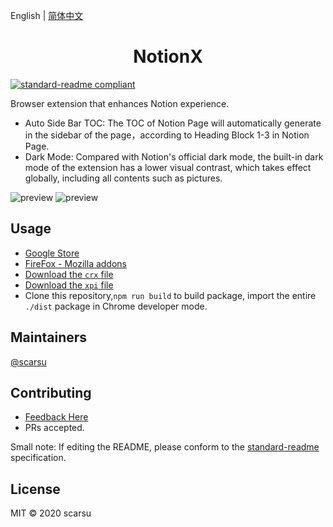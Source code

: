 English | [简体中文](./README.zh-CN.md)

<h1 align="center">NotionX</h1>

[![standard-readme compliant](https://img.shields.io/badge/standard--readme-OK-green.svg?style=flat-square)](https://github.com/RichardLitt/standard-readme)

Browser extension that enhances Notion experience.

- Auto Side Bar TOC: The TOC of Notion Page will automatically generate in the sidebar of the page，according to Heading Block 1-3 in Notion Page.
- Dark Mode: Compared with Notion's official dark mode, the built-in dark mode of the extension has a lower visual contrast, which takes effect globally, including all contents such as pictures.

![preview](https://scarsu.oss-cn-shanghai.aliyuncs.com/picgo20201126192422.gif)
![preview](https://scarsu.oss-cn-shanghai.aliyuncs.com/picgo20201126192421.gif)

## Usage

- [Google Store](https://chrome.google.com/webstore/detail/notionx/ojnlojnakahpmkbpigmjhcgibccnidpk)
- [FireFox - Mozilla addons](https://addons.mozilla.org/firefox/addon/notionx/)
- [Download the `crx` file](https://scarsu.oss-cn-shanghai.aliyuncs.com/notionx/ojnlojnakahpmkbpigmjhcgibccnidpk_main.crx)
- [Download the `xpi` file](https://scarsu.oss-cn-shanghai.aliyuncs.com/notionx/notionx-1.0.0-fx.xpi)
- Clone this repository,`npm run build` to build package, import the entire `./dist` package in Chrome developer mode.

## Maintainers

[@scarsu](https://github.com/scarsu)

## Contributing

- [Feedback Here](https://github.com/scarsu/NotionX/discussions/4)
- PRs accepted.

Small note: If editing the README, please conform to the [standard-readme](https://github.com/RichardLitt/standard-readme) specification.

## License

MIT © 2020 scarsu
